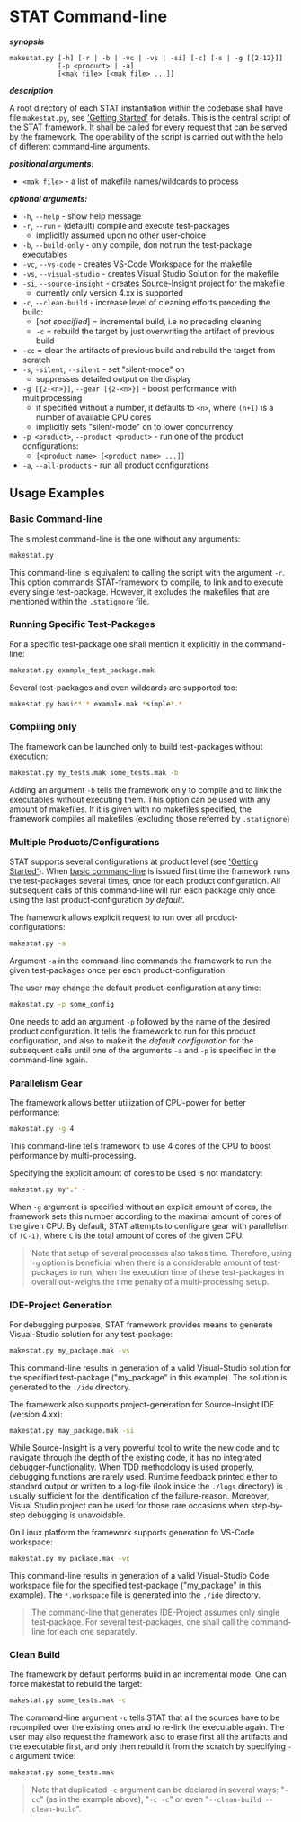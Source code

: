 # STAT Command-line

***synopsis***

```shell
makestat.py [-h] [-r | -b | -vc | -vs | -si] [-c] [-s | -g [{2-12}]]
            [-p <product> | -a]
            [<mak file> [<mak file> ...]]
```

***description***

A root directory of each STAT instantiation within the codebase shall have file `makestat.py`, see ['Getting Started'](stat_getting_started.md) for details. This is the central script of the STAT framework. It shall be called for every request that can be served by the framework. The operability of the script is carried out with the help of different command-line arguments.

***positional arguments:***

- `<mak file>` - a list of makefile names/wildcards to process

***optional arguments:***

- `-h`, `--help` - show help message
- `-r`, `--run` - (default) compile and execute test-packages
  - implicitly assumed upon no other user-choice
- `-b`, `--build-only` - only compile, don not run the test-package executables
- `-vc`, `--vs-code`        - creates VS-Code Workspace for the makefile
- `-vs`, `--visual-studio`  - creates Visual Studio Solution for the makefile
- `-si`, `--source-insight` - creates Source-Insight project for the makefile
  - currently only version 4.xx is supported
- `-c`, `--clean-build` - increase level of cleaning efforts preceding the build:
  - [_not specified_] = incremental build, i.e no preceding cleaning
  - `-c` = rebuild the target by just overwriting the artifact of previous build
- `-cc` = clear the artifacts of previous build and rebuild the target from scratch
- `-s`, `-silent`, `--silent` - set "silent-mode" on
  - suppresses detailed output on the display
- `-g [{2-<n>}]`, `--gear [{2-<n>}]` - boost performance with multiprocessing
  - if specified without a number, it defaults to `<n>`,
      where `(n+1)` is a number of available CPU cores
  - implicitly sets "silent-mode" on to lower concurrency
- `-p <product>`, `--product <product>` - run one of the product configurations:
  - `[<product name> [<product name> ...]]`
- `-a`, `--all-products` -   run all product configurations

## Usage Examples

### Basic Command-line

The simplest command-line is the one without any arguments:  

```bash
makestat.py
```

This command-line is equivalent to calling the script with the argument `-r`. This option commands STAT-framework to compile, to link and to execute every single test-package. However, it excludes the makefiles that are mentioned within the `.statignore` file.

### Running Specific Test-Packages

For a specific test-package one shall mention it explicitly in the command-line:

```bash
makestat.py example_test_package.mak
```

Several test-packages and even wildcards are supported too:

```bash
makestat.py basic*.* example.mak *simple*.*
```

### Compiling only

The framework can be launched only to build test-packages without execution:

```bash
makestat.py my_tests.mak some_tests.mak -b
```

Adding an argument `-b` tells the framework only to compile and to link the executables without executing them. This option can be used with any amount of makefiles. If it is given with no makefiles specified, the framework compiles all makefiles (excluding those referred by `.statignore`)

### Multiple Products/Configurations

STAT supports several configurations at product level (see ['Getting Started'](stat_getting_started.md)). When [basic command-line](#basic-command-line) is issued first time the framework runs the test-packages several times, once for each product configuration. All subsequent calls of this command-line will run each package only once using the last product-configuration *by default*.  

The framework allows explicit request to run over all product-configurations:

```bash
makestat.py -a
```

Argument `-a` in the command-line commands the framework to run the given test-packages once per each product-configuration.

The user may change the default product-configuration at any time:

```bash
makestat.py -p some_config
```

One needs to add an argument `-p` followed by the name of the desired product configuration. It tells the framework to run for this product configuration, and also to make it the *default configuration* for the subsequent calls until one of the arguments `-a` and `-p` is specified in the command-line again.

### Parallelism Gear

The framework allows better utilization of CPU-power for better performance:

```bash
makestat.py -g 4
```

This command-line tells framework to use 4 cores of the CPU to boost performance by multi-processing.

Specifying the explicit amount of cores to be used is not mandatory:

```bash
makestat.py my*.* -
```

When `-g` argument is specified without an explicit amount of cores, the framework sets this number according to the maximal amount of cores of the given CPU. By default, STAT attempts to configure gear with parallelism of `(C-1)`, where `C` is the total amount of cores of the given CPU.

> Note that setup of several processes also takes time. Therefore, using `-g` option is beneficial when there is a considerable amount of test-packages to run, when the execution time of these test-packages in overall out-weighs the time penalty of a multi-processing setup.

### IDE-Project Generation

For debugging purposes, STAT framework provides means to generate Visual-Studio solution for any test-package:

```bash
makestat.py my_package.mak -vs
```

This command-line results in generation of a valid Visual-Studio solution for the specified test-package ("my_package" in this example). The solution is generated to the `./ide` directory.

The framework also supports project-generation for Source-Insight IDE (version 4.xx):

```bash
makestat.py may_package.mak -si
```

While Source-Insight is a very powerful tool to write the new code and to navigate through the depth of the existing code, it has no integrated debugger-functionality. When TDD methodology is used properly, debugging functions are rarely used. Runtime feedback printed either to standard output or written to a log-file (look inside the `./logs` directory) is usually sufficient for the identification of the failure-reason. Moreover, Visual Studio project can be used for those rare occasions when step-by-step debugging is unavoidable.

On Linux platform the framework supports generation fo VS-Code workspace:

```bash
makestat.py my_package.mak -vc
```

This command-line results in generation of a valid Visual-Studio Code workspace file for the specified test-package ("my_package" in this example). The `*.workspace` file is generated into the `./ide` directory.

> The command-line that generates IDE-Project assumes only single test-package. For several test-packages, one shall call the command-line for each one separately.

### Clean Build

The framework by default performs build in an incremental mode. One can force makestat to rebuild the target:

```bash
makestat.py some_tests.mak -c
```

The command-line argument `-c` tells STAT that all the sources have to be recompiled over the existing ones and to re-link the executable again. The user may also request the framework also to erase first all the artifacts and the executable first, and only then rebuild it from the scratch by specifying `-c` argument twice:

```bash
makestat.py some_tests.mak
```

> Note that duplicated `-c` argument can be declared in several ways: "`-cc`" (as in the example above), "`-c -c`" or even "`--clean-build --clean-build`".
